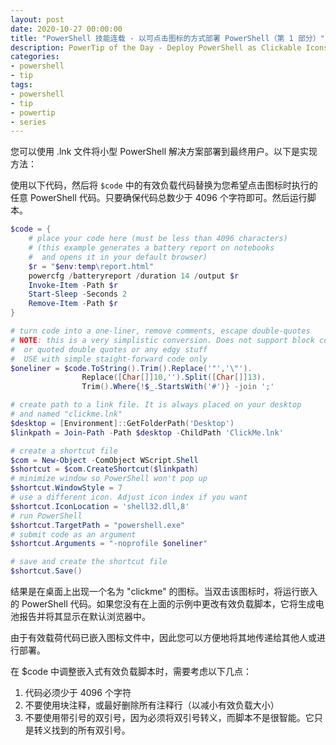 ```yaml
---
layout: post
date: 2020-10-27 00:00:00
title: "PowerShell 技能连载 - 以可点击图标的方式部署 PowerShell（第 1 部分）"
description: PowerTip of the Day - Deploy PowerShell as Clickable Icons (Part 1)
categories:
- powershell
- tip
tags:
- powershell
- tip
- powertip
- series
---
```

您可以使用 .lnk 文件将小型 PowerShell 解决方案部署到最终用户。以下是实现方法：

使用以下代码，然后将 `$code` 中的有效负载代码替换为您希望点击图标时执行的任意 PowerShell 代码。只要确保代码总数少于 4096 个字符即可。然后运行脚本。

```powershell
$code = {
    # place your code here (must be less than 4096 characters)
    # (this example generates a battery report on notebooks
    #  and opens it in your default browser)
    $r = "$env:temp\report.html"
    powercfg /batteryreport /duration 14 /output $r
    Invoke-Item -Path $r
    Start-Sleep -Seconds 2
    Remove-Item -Path $r
}

# turn code into a one-liner, remove comments, escape double-quotes
# NOTE: this is a very simplistic conversion. Does not support block comments
#  or quoted double quotes or any edgy stuff
#  USE with simple staight-forward code only
$oneliner = $code.ToString().Trim().Replace('"','\"').
                Replace([Char[]]10,'').Split([Char[]]13).
                Trim().Where{!$_.StartsWith('#')} -join ';'

# create path to a link file. It is always placed on your desktop
# and named "clickme.lnk"
$desktop = [Environment]::GetFolderPath('Desktop')
$linkpath = Join-Path -Path $desktop -ChildPath 'ClickMe.lnk'

# create a shortcut file
$com = New-Object -ComObject WScript.Shell
$shortcut = $com.CreateShortcut($linkpath)
# minimize window so PowerShell won't pop up
$shortcut.WindowStyle = 7
# use a different icon. Adjust icon index if you want
$shortcut.IconLocation = 'shell32.dll,8'
# run PowerShell
$shortcut.TargetPath = "powershell.exe"
# submit code as an argument
$shortcut.Arguments = "-noprofile $oneliner"

# save and create the shortcut file
$shortcut.Save()
```

结果是在桌面上出现一个名为 "clickme" 的图标。当双击该图标时，将运行嵌入的 PowerShell 代码。如果您没有在上面的示例中更改有效负载脚本，它将生成电池报告并将其显示在默认浏览器中。

由于有效载荷代码已嵌入图标文件中，因此您可以方便地将其地传递给其他人或进行部署。

在 $code 中调整嵌入式有效负载脚本时，需要考虑以下几点：

1. 代码必须少于 4096 个字符
2. 不要使用块注释，或最好删除所有注释行（以减小有效负载大小）
3. 不要使用带引号的双引号，因为必须将双引号转义，而脚本不是很智能。它只是转义找到的所有双引号。

<!--本文国际来源：[Deploy PowerShell as Clickable Icons (Part 1)](https://community.idera.com/database-tools/powershell/powertips/b/tips/posts/deploy-powershell-as-clickable-icons-part-1)-->

